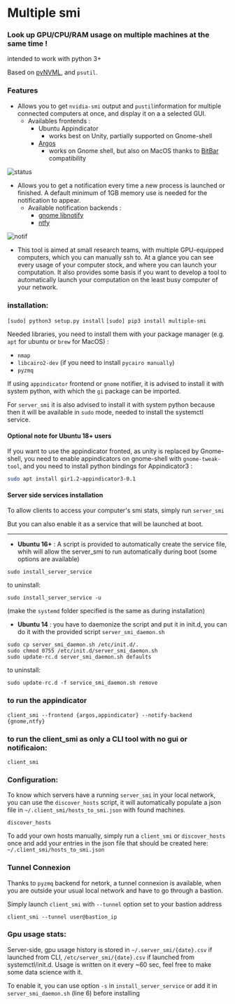 # Multiple smi

### Look up GPU/CPU/RAM usage on multiple machines at the same time !
intended to work with python 3+

Based on [pyNVML](https://pypi.python.org/pypi/nvidia-ml-py3), and `psutil`.

### Features
- Allows you to get `nvidia-smi` output and `pustil`information for multiple connected computers at once, and display it on a a selected GUI.
  - Availables frontends :
      - Ubuntu Appindicator
          - works best on Unity, partially supported on Gnome-shell
      - [Argos](https://github.com/p-e-w/argos)
          - works on Gnome shell, but also on MacOS thanks to [BitBar](https://getbitbar.com/) compatibility


![status](https://github.com/ClementPinard/nvidia-multiple-smi/blob/master/images/status%20bar.png)

- Allows you to get a notification every time a new process is launched or finished. A default minimum of 1GB memory use is needed for the notification to appear.
  - Available notification backends :
      - [gnome libnotify](https://developer.gnome.org/libnotify/)
      - [ntfy](https://ntfy.readthedocs.io/en/latest/)

![notif](https://github.com/ClementPinard/nvidia-multiple-smi/blob/master/images/Sans%20titre.png)

- This tool is aimed at small research teams, with multiple GPU-equipped computers, which you can manually ssh to. At a glance you can see every usage of your computer stock, and where you can launch your computation. It also provides some basis if you want to develop a tool to automatically launch your computation on the least busy computer of your network.


### installation:

```[sudo] python3 setup.py install```
```[sudo] pip3 install multiple-smi```

Needed libraries, you need to install them with your package manager (e.g. `apt` for ubuntu or `brew` for MacOS) :
 * `nmap`
 * `libcairo2-dev` (if you need to install `pycairo manually`)
 * `pyzmq`

If using `appindicator` frontend or `gnome` notifier, it is advised to install it with system python, with which the `gi` package can be imported.

For `server_smi` it is also advised to install it with system python because then it will be available in `sudo` mode, needed to install the systemctl service.

#### Optional note for Ubuntu 18+ users

If you want to use the appindicator fronted, as unity is replaced by Gnome-shell, you need to enable appindicators on gnome-shell with `gnome-tweak-tool`, and you need to install python bindings for Appindicator3 :

```bash
sudo apt install gir1.2-appindicator3-0.1
```

#### Server side services installation

To allow clients to access your computer's smi stats, simply run
`server_smi`

But you can also enable it as a service that will be launched at boot.

---------------------------

- **Ubuntu 16+** :  A script is provided to automatically create the service file, whih will allow the server_smi to run automatically during boot (some options are available)
```
sudo install_server_service
```
to uninstall: 
```
sudo install_server_service -u
```
(make the `systemd` folder specified is the same as during installation)

- **Ubuntu 14** : you have to daemonize the script and put it in init.d, you can do it with the provided script `server_smi_daemon.sh`
```
sudo cp server_smi_daemon.sh /etc/init.d/.
sudo chmod 0755 /etc/init.d/server_smi_daemon.sh
sudo update-rc.d server_smi_daemon.sh defaults
```
to uninstall:
```
sudo update-rc.d -f service_smi_daemon.sh remove
```

### to run the appindicator

`client_smi --frontend {argos,appindicator} --notify-backend {gnome,ntfy}`

### to run the client_smi as only a CLI tool with no gui or notificaion:

`client_smi`


### Configuration:

To know which servers have a running `server_smi` in your local network, you can use the `discover_hosts` script, it will automatically populate a json file in `~/.client_smi/hosts_to_smi.json` with found machines.

```
discover_hosts
```

To add your own hosts manually, simply run a `client_smi` or `discover_hosts` once and add your entries in the json file that should be created here:
`~/.client_smi/hosts_to_smi.json`

### Tunnel Connexion

Thanks to `pyzmq` backend for netork, a tunnel connexion is available, when you are outside your usual local network and have to go through a bastion.

Simply launch `client_smi` with `--tunnel` option set to your bastion address

```
client_smi --tunnel user@bastion_ip
```

### Gpu usage stats:

Server-side, gpu usage history is stored in `~/.server_smi/{date}.csv` if launched from CLI, `/etc/server_smi/{date}.csv` if launched from systemctl/init.d.  Usage is written on it every ~60 sec, feel free to make some data science with it.

To enable it, you can use option `-s` in `install_server_service` or add it in `server_smi_daemon.sh` (line 6) before installing